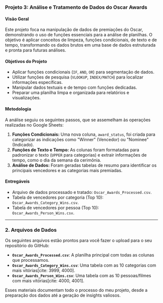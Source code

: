 ### Projeto 3: Análise e Tratamento de Dados do Oscar Awards

#### Visão Geral

Este projeto foca na manipulação de dados de premiações do Oscar, demonstrando o uso de funções essenciais para a análise de planilhas. O objetivo é aplicar conceitos de limpeza, funções condicionais, de texto e de tempo, transformando os dados brutos em uma base de dados estruturada e pronta para futuras análises.

#### Objetivos do Projeto

* Aplicar funções condicionais (`IF`, `AND`, `OR`) para segmentação de dados.
* Utilizar funções de pesquisa (`VLOOKUP`, `INDEX/MATCH`) para localizar informações específicas.
* Manipular dados textuais e de tempo com funções dedicadas.
* Preparar uma planilha limpa e organizada para relatórios e visualizações.

#### Metodologia

A análise seguiu os seguintes passos, que se assemelham às operações realizadas no Google Sheets:

1.  **Funções Condicionais:** Uma nova coluna, `award_status`, foi criada para categorizar as indicações como "Winner" (Vencedor) ou "Nominee" (Indicado).
2.  **Funções de Texto e Tempo:** As colunas foram formatadas para padronizar o texto (`UPPER` para categorias) e extrair informações de tempo, como o dia da semana da cerimônia.
3.  **Análise de Dados:** Foram geradas tabelas de resumo para identificar os principais vencedores e as categorias mais premiadas.

#### Entregáveis

* Arquivo de dados processado e tratado: `Oscar_Awards_Processed.csv`.
* Tabela de vencedores por categoria (Top 10): `Oscar_Awards_Category_Wins.csv`.
* Tabela de vencedores por pessoa (Top 10): `Oscar_Awards_Person_Wins.csv`.

---

### **2. Arquivos de Dados**

Os seguintes arquivos estão prontos para você fazer o upload para o seu repositório do GitHub:

* **`Oscar_Awards_Processed.csv`**: A planilha principal com todas as colunas que processamos.
* **`Oscar_Awards_Category_Wins.csv`**: Uma tabela com as 10 categorias com mais vitórias[cite: 3999, 4000].
* **`Oscar_Awards_Person_Wins.csv`**: Uma tabela com as 10 pessoas/filmes com mais vitórias[cite: 4000, 4001].

Esses materiais documentam todo o processo do meu projeto, desde a preparação dos dados até a geração de insights valiosos.
